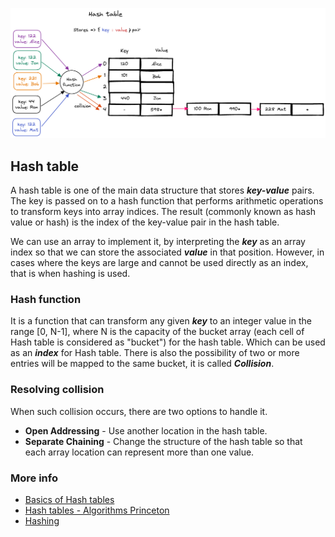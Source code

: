 ![hash-table-no-collision](../../../docs/img/hash-table/hash-table.png)

## Hash table

A hash table is one of the main data structure that stores **_key-value_** pairs. The key is passed on to a hash function that performs arithmetic operations to transform keys into array indices. The result (commonly known as hash value or hash) is the index of the key-value pair in the hash table.

We can use an array to implement it, by interpreting the **_key_** as an array index so that we can store the associated **_value_** in that position. However, in cases where the keys are large and cannot be used directly as an index, that is when hashing is used.

### Hash function

It is a function that can transform any given **_key_** to an integer value in the range [0, N-1], where N is the capacity of the bucket array (each cell of Hash table is considered as "bucket") for the hash table. Which can be used as an **_index_** for Hash table. There is also the possibility of two or more entries will be mapped to the same bucket, it is called **_Collision_**.

### Resolving collision

When such collision occurs, there are two options to handle it.

- **Open Addressing** - Use another location in the hash table.
- **Separate Chaining** - Change the structure of the hash table so that each array location can represent more than one value.

### More info

- [Basics of Hash tables](https://www.hackerearth.com/practice/data-structures/hash-tables/basics-of-hash-tables/tutorial/)
- [Hash tables - Algorithms Princeton](https://algs4.cs.princeton.edu/34hash/)
- [Hashing](https://www.cpp.edu/~ftang/courses/CS240/lectures/hashing.htm)
